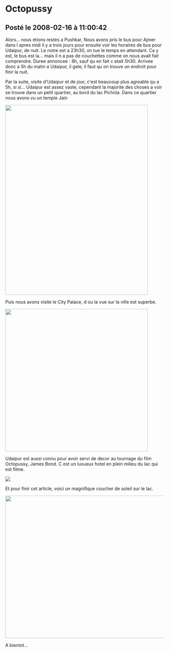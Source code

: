 # Octopussy
## Posté le 2008-02-16 à 11:00:42

Alors... nous etions restes a Pushkar, Nous avons pris le bus pour Ajmer dans l apres midi il y a trois jours pour ensuite voir les horaires de bus pour Udaipur, de nuit. Le notre est a 23h30, on tue le temps en attendant. Ca y est, le bus est la... mais il n a pas de couchettes comme on nous avait fait comprendre. Duree annoncee : 8h, sauf qu en fait c etait 5h30. Arrivee donc a 5h du matin a Udaipur, il gele, il faut qu on trouve un endroit pour finir la nuit.

Par la suite, visite d'Udaipur et de jour, c'est beaucoup plus agreable qu a 5h, si si... Udaipur est assez vaste, cependant la majorite des choses a voir se trouve dans un petit quartier, au bord du lac Pichola. Dans ce quartier nous avons vu un temple Jain


<img src="http://dud.didoum.free.fr/upload/min/jain.jpg" alt="" width="450" height="600" />

Puis nous avons visite le City Palace, d ou la vue sur la ville est superbe.


<img src="http://dud.didoum.free.fr/upload/min/zoomville.jpg" height="450" />

Udaipur est aussi connu pour avoir servi de decor au tournage du film Octopussy, James Bond. C est un luxueux hotel en plein milieu du lac qui est filme. 


<img src="http://dud.didoum.free.fr/upload/min/octopussy.jpg" />

Et pour finir cet article, voici un magnifique coucher de soleil sur le lac.


<img src="http://dud.didoum.free.fr/upload/min/soleil.jpg" alt="" width="600" height="450" />

A bientot...
